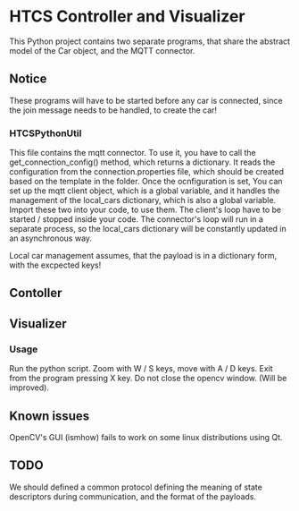 # HTCS Controller and Visualizer

This Python project contains two separate programs, that share the abstract model of the Car object, and the MQTT connector.

## Notice

These programs will have to be started before any car is connected, since the join message needs to be handled, to create the car!

### HTCSPythonUtil

This file contains the mqtt connector. To use it, you have to call the get_connection_config() method, which returns a dictionary.
It reads the configuration from the connection.properties file, which should be created based on the template in the folder. Once the ocnfiguration is set, You can set up the mqtt client object, which is a global variable, and it handles the management of the local_cars dictionary, which is also a global variable. Import these two into your code, to use them. The client's loop have to be started / stopped inside your code. The connector's loop will run in a separate process, so the local_cars dictionary will be constantly updated in an asynchronous way.

Local car management assumes, that the payload is in a dictionary form, with the excpected keys!

## Contoller

## Visualizer

### Usage

Run the python script. Zoom with W / S keys, move with A / D keys. Exit from the program pressing X key. Do not close the opencv window.
(Will be improved). 

## Known issues

OpenCV's GUI (ismhow) fails to work on some linux distributions using Qt.

## TODO

We should defined a common protocol defining the meaning of state descriptors during communication, and the format of the payloads.
